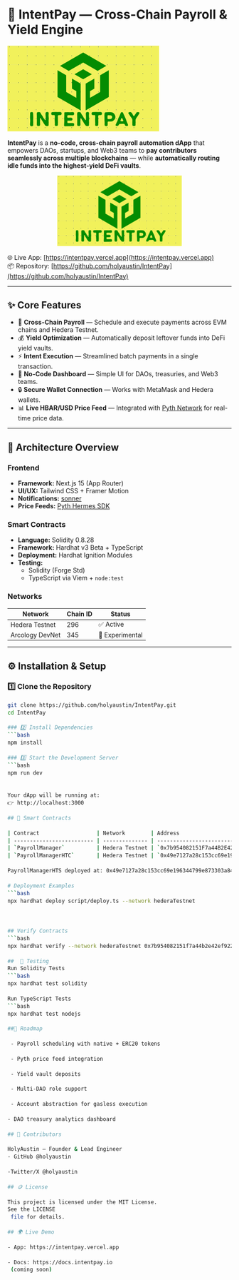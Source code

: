# 💸 IntentPay — Cross-Chain Payroll & Yield Engine

![IntentPay Logo](frontend/public/logoyellow.png)

**IntentPay** is a **no-code, cross-chain payroll automation dApp** that empowers DAOs, startups, and Web3 teams to **pay contributors seamlessly across multiple blockchains** — while **automatically routing idle funds into the highest-yield DeFi vaults**.

<p align="center">
  <img src="https://github.com/holyaustin/IntentPay/blob/main/frontend/public/logoyellow.png?raw=true" alt="IntentPay Logo" width="280"/>
</p>

🌐 Live App: [https://intentpay.vercel.app](https://intentpay.vercel.app)  
📦 Repository: [https://github.com/holyaustin/IntentPay](https://github.com/holyaustin/IntentPay)

---

## ✨ Core Features

- 🔗 **Cross-Chain Payroll** — Schedule and execute payments across EVM chains and Hedera Testnet.
- 💰 **Yield Optimization** — Automatically deposit leftover funds into DeFi yield vaults.
- ⚡ **Intent Execution** — Streamlined batch payments in a single transaction.
- 🧾 **No-Code Dashboard** — Simple UI for DAOs, treasuries, and Web3 teams.
- 🔒 **Secure Wallet Connection** — Works with MetaMask and Hedera wallets.
- 📊 **Live HBAR/USD Price Feed** — Integrated with [Pyth Network](https://pyth.network) for real-time price data.

---

## 🧠 Architecture Overview

### Frontend
- **Framework:** Next.js 15 (App Router)
- **UI/UX:** Tailwind CSS + Framer Motion
- **Notifications:** [sonner](https://sonner.emilkowal.ski/)
- **Price Feeds:** [Pyth Hermes SDK](https://docs.pyth.network/)

### Smart Contracts
- **Language:** Solidity 0.8.28
- **Framework:** Hardhat v3 Beta + TypeScript
- **Deployment:** Hardhat Ignition Modules
- **Testing:**  
  - Solidity (Forge Std)  
  - TypeScript via Viem + `node:test`

### Networks
| Network | Chain ID | Status |
|----------|-----------|--------|
| Hedera Testnet | 296 | ✅ Active |
| Arcology DevNet | 345 | 🧪 Experimental |

---

## ⚙️ Installation & Setup

###  1️⃣ Clone the Repository

```bash
git clone https://github.com/holyaustin/IntentPay.git
cd IntentPay

### 2️⃣ Install Dependencies
```bash
npm install

### 3️⃣ Start the Development Server
```bash
npm run dev


Your dApp will be running at:
👉 http://localhost:3000

## 💼 Smart Contracts

| Contract                  | Network        | Address                                      |
| ------------------------- | -------------- | -------------------------------------------- |
| `PayrollManager`          | Hedera Testnet | `0x7b954082151F7a44B2E42Ef9225393ea4f16c482` |
| `PayrollManagerHTC`       | Hedera Testnet | `0x49e7127a28c153cc69e196344799e873303a8424` |

PayrollManagerHTS deployed at: 0x49e7127a28c153cc69e196344799e873303a8424

# Deployment Examples
```bash
npx hardhat deploy script/deploy.ts --network hederaTestnet



## Verify Contracts
```bash
npx hardhat verify --network hederaTestnet 0x7b954082151f7a44b2e42ef9225393ea4f16c482

##  🧪 Testing
Run Solidity Tests
```bash
npx hardhat test solidity

Run TypeScript Tests
```bash
npx hardhat test nodejs

##🚀 Roadmap

 - Payroll scheduling with native + ERC20 tokens

 - Pyth price feed integration

 - Yield vault deposits

 - Multi-DAO role support

 - Account abstraction for gasless execution

- DAO treasury analytics dashboard

## 🤝 Contributors

HolyAustin — Founder & Lead Engineer
- GitHub @holyaustin

-Twitter/X @holyaustin

## 🪙 License

This project is licensed under the MIT License.
See the LICENSE
 file for details.

## 🌍 Live Demo

- App: https://intentpay.vercel.app

- Docs: https://docs.intentpay.io
 (coming soon)